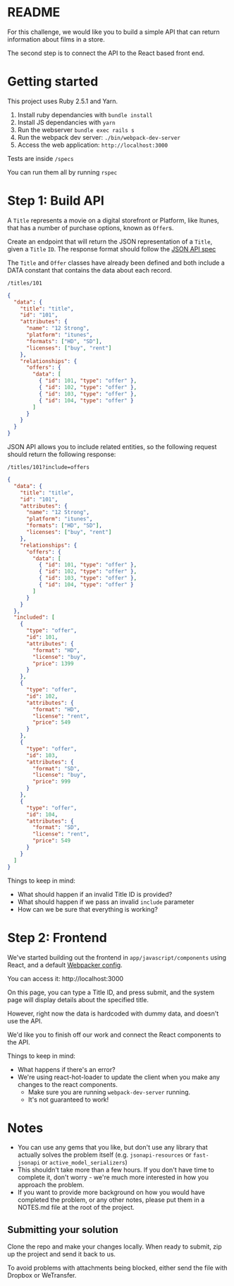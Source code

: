 # README

For this challenge, we would like you to build a simple API that can return information about films in a store.

The second step is to connect the API to the React based front end.

# Getting started

This project uses Ruby 2.5.1 and Yarn.

1. Install ruby dependancies with `bundle install`
2. Install JS dependancies with `yarn`
3. Run the webserver `bundle exec rails s`
4. Run the webpack dev server: `./bin/webpack-dev-server`
5. Access the web application: `http://localhost:3000`

Tests are inside `/specs`

You can run them all by running `rspec`

# Step 1: Build API

A `Title` represents a movie on a digital storefront or Platform, like Itunes, that has a number of purchase options, known as `Offer`s.

Create an endpoint that will return the JSON representation of a `Title`, given a `Title` `ID`. The response format should follow the [JSON API spec](http://jsonapi.org/examples/)

The `Title` and `Offer` classes have already been defined and both include a DATA constant that contains the data about each record.

`/titles/101`

```json
{
  "data": {
    "title": "title",
    "id": "101",
    "attributes": {
      "name": "12 Strong",
      "platform": "itunes",
      "formats": ["HD", "SD"],
      "licenses": ["buy", "rent"]
    },
    "relationships": {
      "offers": {
        "data": [
          { "id": 101, "type": "offer" },
          { "id": 102, "type": "offer" },
          { "id": 103, "type": "offer" },
          { "id": 104, "type": "offer" }
        ]
      }
    }
  }
}
```

JSON API allows you to include related entities, so the following request should return the following response:

`/titles/101?include=offers`

```json
{
  "data": {
    "title": "title",
    "id": "101",
    "attributes": {
      "name": "12 Strong",
      "platform": "itunes",
      "formats": ["HD", "SD"],
      "licenses": ["buy", "rent"]
    },
    "relationships": {
      "offers": {
        "data": [
          { "id": 101, "type": "offer" },
          { "id": 102, "type": "offer" },
          { "id": 103, "type": "offer" },
          { "id": 104, "type": "offer" }
        ]
      }
    }
  },
  "included": [
    {
      "type": "offer",
      "id": 101,
      "attributes": {
        "format": "HD",
        "license": "buy",
        "price": 1399
      }
    },
    {
      "type": "offer",
      "id": 102,
      "attributes": {
        "format": "HD",
        "license": "rent",
        "price": 549
      }
    },
    {
      "type": "offer",
      "id": 103,
      "attributes": {
        "format": "SD",
        "license": "buy",
        "price": 999
      }
    },
    {
      "type": "offer",
      "id": 104,
      "attributes": {
        "format": "SD",
        "license": "rent",
        "price": 549
      }
    }
  ]
}
```

Things to keep in mind:
* What should happen if an invalid Title ID is provided?
* What should happen if we pass an invalid `include` parameter
* How can we be sure that everything is working?

# Step 2: Frontend

We've started building out the frontend in `app/javascript/components` using React, and a default [Webpacker config](https://github.com/rails/webpacker).

You can access it: http://localhost:3000

On this page, you can type a Title ID, and press submit, and the system page will display details about the specified title.

However, right now the data is hardcoded with dummy data, and doesn't use the API.

We'd like you to finish off our work and connect the React components to the API.

Things to keep in mind:

* What happens if there's an error?
* We're using react-hot-loader to update the client when you make any changes to the react components.
  * Make sure you are running `webpack-dev-server` running.
  * It's not guaranteed to work!


# Notes
* You can use any gems that you like, but don't use any library that actually solves the problem itself (e.g. `jsonapi-resources` or `fast-jsonapi` or `active_model_serializers`)
* This shouldn't take more than a few hours. If you don't have time to complete it, don't worry - we're much more interested in how you approach the problem.
* If you want to provide more background on how you would have completed the problem, or any other notes, please put them in a NOTES.md file at the root of the project.

## Submitting your solution

Clone the repo and make your changes locally. When ready to submit, zip up the project and send it back to us.

To avoid problems with attachments being blocked, either send the file with Dropbox or WeTransfer.
